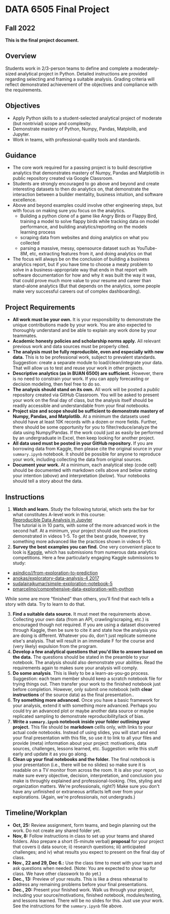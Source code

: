 # DATA 6505 Final Project
## Fall 2022
__This is the final project document.__

## Overview
Students work in 2/3-person teams to define and complete a moderately-sized analytical project in Python. Detailed instructions are provided regarding selecting and framing a suitable analysis. Grading criteria will reflect demonstrated achievement of the objectives and compliance with the requirements.

## Objectives
* Apply Python skills to a student-selected analytical project of moderate (but nontrivial) scope and complexity.
* Demonstrate mastery of Python, Numpy, Pandas, Matplolib, and Jupyter.
* Work in teams, with professional-quality tools and standards.

## Guidance
* The core work required for a passing project is to build descriptive analytics that demonstrates mastery of Numpy, Pandas and Matplotlib in public repository created via Google Classroom.
* Students are strongly encouraged to go above and beyond and create interesting datasets to then do analytics on, that demonstrate the interaction between a builder mentality, business intuition, and software excellence.
* Above and beyond examples could involve other engineering steps, but with focus on making sure you focus on the analytics.
  * Building a python clone of a game like Angry Birds or Flappy Bird, training a model to solve flappy birds while tracking data on model performance, and building analytics/reporting on the models learning process
  * scraping data from websites and doing analytics on what you collected
  * parsing a massive, messy, opensource dataset such as YouTube-8M, etc, extracting features from it, and doing analytics on that
* The focus will always be on the conclusion of building a business analytics report, but if you have time to choose a meaty problem to solve in a business-appropriate way that ends in that report with software documentation for how and why it was built the way it was, that could prove much more value to your resume and career than stand-alone analytics (But that depends on the analytics, some people make very successful careers out of complex dashboarding).

## Project Requirements
* **All work must be your own.** It is your responsibility to demonstrate the unique contributions made by your work. You are also expected to thoroughly understand and be able to explain any work done by your teammates.
* **Academic honesty policies and scholarship norms apply.** All relevant previous work and data sources must be properly cited.
* **The analysis must be fully reproducible, even and especially with new data.** This is to be professional work, subject to prevalent standards. Suggestion: create a separate module to load/clean/integrate your data. That will allow us to test and reuse your work in other projects.
* **Descriptive analytics (as in BUAN 6500) are sufficient.** However, there is no need to constrain your work. If you can apply forecasting or decision modeling, then feel free to do so.
* **The analysis should stand on its own.** All work will be posted a *public* repository created via GitHub Classroom. You will be asked to present your work on the final day of class, but the analysis itself should be readily accessible and understandable from your final notebooks.
* **Project size and scope should be sufficient to demonstrate mastery of Numpy, Pandas, and Matplotlib.** At a minimum the datasets used should have at least 10K records with a dozen or more fields. Further, there should be some opportunity for you to filter/reduce/analyze the data using Numpy/Pandas. If the work could just as easily be performed by an undergraduate in Excel, then keep looking for another project.
* **All data used must be posted in your GitHub repository.** If you are borrowing data from Kaggle, then please cite the original source in your `summary.ipynb` notebook. It should be possible for anyone to reproduce your work, including collecting the data from original sources.
* **Document your work.** At a minimum, each analytical step (code cell) should be documented with markdown cells above and below stating your intention (_above_) and interpretation (_below_). Your notebooks should tell a story about the data. 

<!--**One should be able to read the rendered notebook in GitHub (without running your code or your presentation) and know exactly what you did, why you did it, and why we should care about the results.**-->

## Instructions  

1. **Watch and learn.** Study the following tutorial, which sets the bar for what constitutes A-level work in this course:  
[Reproducible Data Analysis in Jupyter](https://jakevdp.github.io/blog/2017/03/03/reproducible-data-analysis-in-jupyter)  
The tutorial is in 10 parts, with some of the more advanced work in the second half. At a minimum, your project should use the practices demonstrated in videos 1-5. To get the best grade, however, try something more advanced like the practices shown in videos 6-10.  
2. **Survey the best examples you can find.** One very convenient place to look is [Kaggle](https://kaggle.com), which has submissions from numerous data analytics competitions. Here a few particularly engaging Kaggle submissions to study:
  * [asindico//from-exploration-to-prediction](https://www.kaggle.com/asindico/from-exploration-to-prediction)
  * [anokas/exploratory-data-analysis-4 2017](https://www.kaggle.com/anokas/exploratory-data-analysis-4)
  * [sudalairajkumar/simple-exploration-notebook-5](https://www.kaggle.com/sudalairajkumar/simple-exploration-notebook-5)
  * [pmarcelino/comprehensive-data-exploration-with-python](https://www.kaggle.com/pmarcelino/comprehensive-data-exploration-with-python)
  
  <!--* [This](https://github.com/fairfield-university-ba505-fall2018/final-project-filip-s-angels) is an example of last year's student project in this course. You should use that as the reference for an excellent project. __NOTE__ that two of the three students in this group got hired because of this project.-->

   While some are more "finished" than others, you'll find that each tells a story with data. Try to learn to do that.  

3. **Find a suitable data source.** It must meet the requirements above. Collecting your own data (from an API, crawling/scraping, etc.) is encouraged though not required. If you are using a dataset discovered through Kaggle, then be sure to cite it and state how the analysis you are doing is different. Whatever you do, don't just replicate someone else's analysis. That will result in an immediate F for the course and (very likely) expulsion from the program. 
4. **Develop a few analytical questions that you'd like to answer based on the data.** The questions should be stated in the preamble to your notebook. The analysis should also demonstrate your abilities. Read the requirements again to makes sure your analysis will comply.
5. **Do some analysis**. This is likely to be a learn-as-you-go process. Suggestion: each team member should keep a scratch notebook file for trying things out. Then transfer your work to the finished notebook just before completion. However, only submit one notebook (with __clear instructions__ of the source data) as the final presentation.. 
6. **Try something more advanced.** Once you have a basic framework for your analysis, extend it with something more advanced. Perhaps you could try an advanced plot or maybe another data source or maybe replicated sampling to demonstrate reproducibility/lack of bias.
7. **Write a `summary.ipynb` notebook inside your folder outlining your project.** This file should be **markdown** cellls only, with links to your actual code notebooks. Instead of using slides, you will start and end your final presentation with this file, so use it to link to all your files and provide (meta) information about your project: motivations, data sources, challenges, lessons learned, etc. Suggestion: write this stuff early and update it as you go along.
8. **Clean up your final notebooks and the folder.** The final notebook is your presentation (i.e., there will be no slides) so make sure it is readable on a TV monitor from across the room. It is also your report, so make sure every objective, decision, interpretation, and conclusion you make is throughly explained and professional-looking. (Yes, styling and organization matters. We're professionals, right?) Make sure you don't have any unfinished or extraneous artifacts left over from your explorations. (Again, we're professionals, not undergrads.)

## Timeline/Workplan
* **Oct, 25:** Review assignment, form teams, and begin planning out the work. Do not create any shared folder yet. 
* **Nov, 8:** Follow instructions in class to set up your teams and shared folders. Also prepare a short (5-minute verbal) __proposal__ for your project that covers i) data source; ii) research questions; iii) anticipated challenges; and iv) what results you expect to present on the final day of class.
* **Nov., 22 and 29, Dec 6.:** Use the class time to meet with your team and ask questions when needed. (Note: You are expected to show up for class. We have other classwork to do yet.)
* **Dec., 13:** Preview of your results. This is like a dress rehearsal to address any remaining problems before your final presentations. 
* **Dec., 20:** Present your finished work. Walk us through your project, including your source/motivations, finished notebook, modules/testing, and lessons learned. There will be no slides for this. Just use your work. See the instructions for the `summary.ipynb` file above. 

